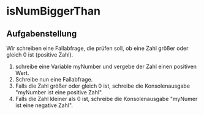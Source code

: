 # isNumBiggerThan

## Aufgabenstellung
Wir schreiben eine Fallabfrage, die prüfen soll, ob eine Zahl größer oder gleich 0 ist (positive Zahl).
1. schreibe eine Variable myNumber und vergebe der Zahl einen positiven Wert.
2. Schreibe nun eine Fallabfrage.
3. Falls die Zahl größer oder gleich 0 ist, schreibe die Konsolenausgabe "myNumber ist eine positive Zahl".
4. Falls die Zahl kleiner als 0 ist, schreibe die Konsolenausgabe "myNumer ist eine negative Zahl".